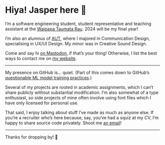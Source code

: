 # Hiya! Jasper here 👋

I’m a software engineering student, student representative and teaching assistant at the [Waipapa Taumata Rau](https://www.auckland.ac.nz). 2024 will be my final year!

I’m also an alumnus of [AUT](https://www.aut.ac.nz), where I majored in Communication Design, specialising in UX/UI Design. My minor was in Creative Sound Design.

Come and say hi [on Mastodon](https://mastodon.online/@jasperlai), if that’s your thing! Otherwise, I list the best ways to contact me on [my website](https://lai.nz).

***

My presence on GitHub is… quiet. (Part of this comes down to GitHub’s [questionable ML model training practices](https://llmlitigation.com).)

Several of my projects are rooted in academic assignments, which I can’t share publicly without substantial modification. I’m also somewhat of a type enthusiast, so side projects of mine often involve using font files which I have only licensed for personal use.

That said, I enjoy talking about stuff I’ve made as much as anyone else. If you’re a recruiter who’s here because, say, you‘ve had a squiz at my CV, I’m happy to share source code privately. Shoot me [an email](&#109;&#97;&#73;&#108;&#116;&#111;&#58;&#106;&#64;&#108;&#97;&#105;&#46;&#110;&#122;)!

***

Thanks for dropping by! 🥳

